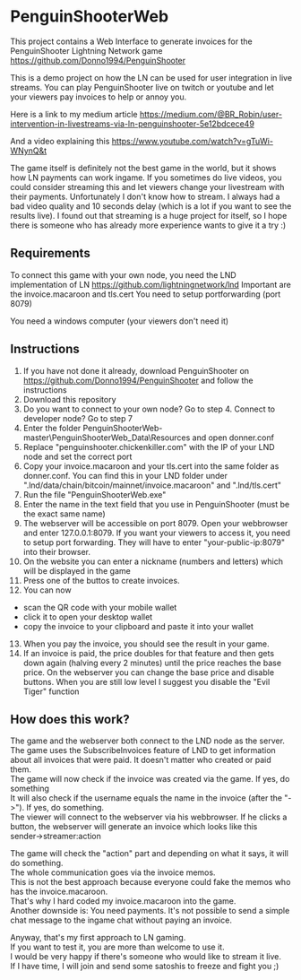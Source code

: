 # PenguinShooterWeb
This project contains a Web Interface to generate invoices for the PenguinShooter Lightning Network game https://github.com/Donno1994/PenguinShooter

This is a demo project on how the LN can be used for user integration in live streams.
You can play PenguinShooter live on twitch or youtube and let your viewers pay invoices to help or annoy you.

Here is a link to my medium article https://medium.com/@BR_Robin/user-intervention-in-livestreams-via-ln-penguinshooter-5e12bdcece49

And a video explaining this https://www.youtube.com/watch?v=gTuWi-WNynQ&t



The game itself is definitely not the best game in the world, but it shows how LN payments can work ingame.
If you sometimes do live videos, you could consider streaming this and let viewers change your livestream with their payments.
Unfortunately I don't know how to stream. I always had a bad video quality and 10 seconds delay (which is a lot if you want to see the results live).
I found out that streaming is a huge project for itself, so I hope there is someone who has already more experience wants to give it a try :)

## Requirements

To connect this game with your own node, you need the LND implementation of LN https://github.com/lightningnetwork/lnd Important are the invoice.macaroon and tls.cert
You need to setup portforwarding (port 8079)

You need a windows computer (your viewers don't need it)

## Instructions 

1. If you have not done it already, download PenguinShooter on https://github.com/Donno1994/PenguinShooter and follow the instructions
2. Download this repository
3. Do you want to connect to your own node? Go to step 4. Connect to developer node? Go to step 7
4. Enter the folder PenguinShooterWeb-master\PenguinShooterWeb_Data\Resources and open donner.conf
5. Replace "penguinshooter.chickenkiller.com" with the IP of your LND node and set the correct port
6. Copy your invoice.macaroon and your tls.cert into the same folder as donner.conf. You can find this in your LND folder under ".lnd/data/chain/bitcoin/mainnet/invoice.macaroon" and ".lnd/tls.cert"
7. Run the file "PenguinShooterWeb.exe"
8. Enter the name in the text field that you use in PenguinShooter (must be the exact same name)
9. The webserver will be accessible on port 8079. Open your webbrowser and enter 127.0.0.1:8079.
If you want your viewers to access it, you need to setup port forwarding. They will have to enter "your-public-ip:8079" into their browser.
10. On the website you can enter a nickname (numbers and letters) which will be displayed in the game
11. Press one of the buttos to create invoices.
12. You can now 
- scan the QR code with your mobile wallet
- click it to open your desktop wallet
- copy the invoice to your clipboard and paste it into your wallet
13. When you pay the invoice, you should see the result in your game.
14. If an invoice is paid, the price  doubles for that feature and then gets down again (halving every 2 minutes) until the price reaches the base price.
On the webserver you can change the base price and disable buttons.
When you are still low level I suggest you disable the "Evil Tiger" function


## How does this work?
The game and the webserver both connect to the LND node as the server.
The game uses the SubscribeInvoices feature of LND to get information about all invoices that were paid. It doesn't matter who created or paid them.
<br>The game will now check if the invoice was created via the game. If yes, do something
<br>It will also check if the username equals the name in the invoice (after the "->"). If yes, do something.
<br>The viewer will connect to the webserver via his webbrowser. If he clicks a button, the webserver will generate an invoice which looks like this
<br>sender->streamer:action

The game will check the "action" part and depending on what it says, it will do something.
<br>The whole communication goes via the invoice memos.
<br>This is not the best approach because everyone could fake the memos who has the invoice.macaroon.
<br>That's why I hard coded my invoice.macaroon into the game.
<br>Another downside is: You need payments. It's not possible to send a simple chat message to the ingame chat without paying an invoice.

Anyway, that's my first approach to LN gaming.
<br>If you want to test it, you are more than welcome to use it.
<br>I would be very happy if there's someone who would like to stream it live.
<br>If I have time, I will join and send some satoshis to freeze and fight you ;)
